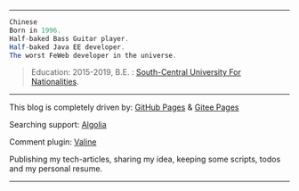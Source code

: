 ------
``` java
Chinese
Born in 1996. 
Half-baked Bass Guitar player. 
Half-baked Java EE developer. 
The worst FeWeb developer in the universe. 
```

> Education:
> 2015-2019, B.E. : [South-Central University For Nationalities](http://www.scuec.edu.cn/s/1/t/560/main.htm).  

--------
This blog is completely driven by: [GitHub Pages](https://pages.github.com/) & [Gitee Pages](https://gitee.com/help/articles/4136)

Searching support: [Algolia](https://www.algolia.com/)

Comment plugin: [Valine](https://valine.js.org/)

Publishing my tech-articles, sharing my idea, keeping some scripts, todos and my personal resume.

------

